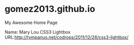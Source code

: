 # gomez2013.github.io
My Awesome Home Page

<!--Sources-->
Name: Mary Lou CSS3 Lightbox
URL:http://tympanus.net/codrops/2011/12/26/css3-lightbox/